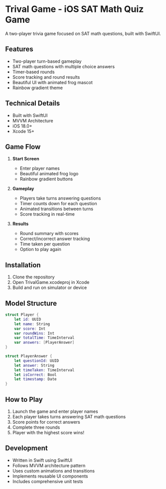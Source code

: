 # Trival Game - iOS SAT Math Quiz Game

A two-player trivia game focused on SAT math questions, built with SwiftUI.

## Features
- Two-player turn-based gameplay
- SAT math questions with multiple choice answers
- Timer-based rounds
- Score tracking and round results
- Beautiful UI with animated frog mascot
- Rainbow gradient theme

## Technical Details
- Built with SwiftUI
- MVVM Architecture
- iOS 18.0+
- Xcode 15+

## Game Flow
1. **Start Screen**
   - Enter player names
   - Beautiful animated frog logo
   - Rainbow gradient buttons

2. **Gameplay**
   - Players take turns answering questions
   - Timer counts down for each question
   - Animated transitions between turns
   - Score tracking in real-time

3. **Results**
   - Round summary with scores
   - Correct/incorrect answer tracking
   - Time taken per question
   - Option to play again

## Installation
1. Clone the repository
2. Open TrivalGame.xcodeproj in Xcode
3. Build and run on simulator or device

## Model Structure
```swift
struct Player {
    let id: UUID
    let name: String
    var score: Int
    var roundWins: Int
    var totalTime: TimeInterval
    var answers: [PlayerAnswer]
}

struct PlayerAnswer {
    let questionId: UUID
    let answer: String
    let timeTaken: TimeInterval
    let isCorrect: Bool
    let timestamp: Date
}
```

## How to Play
1. Launch the game and enter player names
2. Each player takes turns answering SAT math questions
3. Score points for correct answers
4. Complete three rounds
5. Player with the highest score wins!

## Development
- Written in Swift using SwiftUI
- Follows MVVM architecture pattern
- Uses custom animations and transitions
- Implements reusable UI components
- Includes comprehensive unit tests

